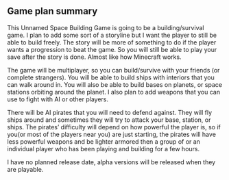 ## Game plan summary
This Unnamed Space Building Game is going to be a building/survival game. I plan to add some sort of a storyline but I want the player to still be able to build freely. The story will be more of something to do if the player wants a progression to beat the game. So you will still be able to play your save after the story is done. Almost like how Minecraft works.

The game will be multiplayer, so you can build/survive with your friends (or complete strangers). You will be able to build ships with interiors that you can walk around in. You will also be able to build bases on planets, or space stations orbiting around the planet. I also plan to add weapons that you can use to fight with AI or other players.

There will be AI pirates that you will need to defend against. They will fly ships around and sometimes they will try to attack your base, station, or ships. The pirates’ difficulty will depend on how powerful the player is, so if you(or most of the players near you) are just starting, the pirates will have less powerful weapons and be lighter armored then a group of or an individual player who has been playing and building for a few hours.

I have no planned release date, alpha versions will be released when they are playable.
